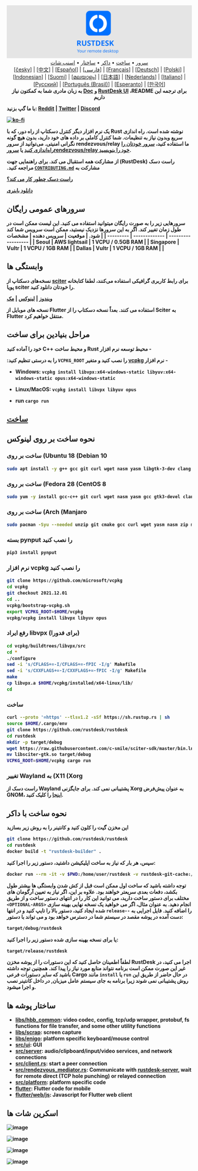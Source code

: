 <p align="center">
  <img src="logo-header.svg" alt="RustDesk - Your remote desktop"><br>
  <a dir="rtl" href="#اسکرین-شات-ها">اسنپ شات</a> •
  <a dir="rtl" href="#ساختار-پوشه-ها">ساختار</a> •
  <a dir="rtl" href="#نحوه-ساخت-با-داکر">داکر</a> •
  <a dir="rtl" href="#ساخت">ساخت</a> •
  <a dir="rtl" href="#سرورهای-عمومی-رایگان">سرور</a><br>
  [<a href="README-CS.md">česky</a>] | [<a href="README-ZH.md">中文</a>] | [<a href="README-ES.md">Español</a>] | [<a href="README-FA.md">فارسی</a>] | [<a href="README-FR.md">Français</a>] | [<a href="README-DE.md">Deutsch</a>] | [<a href="README-PL.md">Polski</a>] | [<a href="README-ID.md">Indonesian</a>] | [<a href="README-FI.md">Suomi</a>] | [<a href="README-ML.md">മലയാളം</a>] | [<a href="README-JP.md">日本語</a>] | [<a href="README-NL.md">Nederlands</a>] | [<a href="README-IT.md">Italiano</a>] | [<a href="README-RU.md">Русский</a>] | [<a href="README-PTBR.md">Português (Brasil)</a>] | [<a href="README-EO.md">Esperanto</a>] | [<a href="README-KR.md">한국어</a>]<br>
  &#x202b;<b>برای ترجمه این  <a href="https://github.com/rustdesk/rustdesk/tree/master/src/lang"> RustDesk UI</a>  ،README  و <a href="https://github.com/rustdesk/doc.rustdesk.com">Doc</a> به زبان مادری شما به کمکتون نیاز داریم
</p>

با ما گپ بزنید:  [Reddit](https://www.reddit.com/r/rustdesk) | [Twitter](https://twitter.com/rustdesk)  | [Discord](https://discord.gg/nDceKgxnkV) 


[![ko-fi](https://ko-fi.com/img/githubbutton_sm.svg)](https://ko-fi.com/I2I04VU09)

یک نرم افزار دیگر کنترل دسکتاپ از راه دور، که با Rust نوشته شده است. راه اندازی سریع وبدون نیاز به تنظیمات. شما کنترل کاملی بر داده های خود دارید، بدون هیچ گونه نگرانی امنیتی.
می‌توانید از سرور rendezvous/relay ما استفاده کنید، [سرور خودتان را راه‌اندازی کنید](https://rustdesk.com/server) یا
[ سرورrendezvous/relay  خود را بنویسید](https://github.com/rustdesk/rustdesk).

&#x202b;راست دسک (RustDesk) از مشارکت همه استقبال می کند. برای راهنمایی جهت مشارکت به [`CONTRIBUTING.md`](CONTRIBUTING.md) مراجعه کنید.

[راست دسک چطور کار می کند؟](https://github.com/rustdesk/rustdesk/wiki/How-does-RustDesk-work%3F)

[دانلود باینری](https://github.com/rustdesk/rustdesk/releases)

## سرورهای عمومی رایگان

سرورهایی  زیر را  به صورت رایگان میتوانید استفاده می کنید. این لیست ممکن است در طول زمان تغییر کند. اگر به این سرورها نزدیک نیستید، ممکن است سرویس شما کند شود.
| موقعیت | سرویس دهنده | مشخصات |
| --------- | ------------- | ------------------ |
| Seoul | AWS lightsail | 1 VCPU / 0.5GB RAM |
| Singapore | Vultr | 1 VCPU / 1GB RAM |
| Dallas | Vultr | 1 VCPU / 1GB RAM | |

## وابستگی ها

نسخه‌های دسکتاپ از [sciter](https://sciter.com/) برای رابط کاربری گرافیکی استفاده می‌کنند، لطفا کتابخانه پویا sciter را خودتان دانلود کنید.

[ویندوز](https://raw.githubusercontent.com/c-smile/sciter-sdk/master/bin.win/x64/sciter.dll) |
[لینوکس](https://raw.githubusercontent.com/c-smile/sciter-sdk/master/bin.lnx/x64/libsciter-gtk.so) |
[مک](https://raw.githubusercontent.com/c-smile/sciter-sdk/master/bin.osx/libsciter.dylib)

نسخه های موبایل از Flutter استفاده می کنند. بعداً نسخه دسکتاپ را از Sciter به Flutter منتقل خواهیم کرد.

## مراحل بنیادین برای ساخت

&#x202b;- محیط توسعه نرم افزار Rust و محیط ساخت ++C خود را آماده کنید

&#x202b;- نرم افزار [vcpkg](https://github.com/microsoft/vcpkg) را نصب کنید و متغیر `VCPKG_ROOT` را به درستی تنظیم کنید:

  - Windows: `vcpkg install libvpx:x64-windows-static libyuv:x64-windows-static opus:x64-windows-static`
  - Linux/MacOS: `vcpkg install libvpx libyuv opus`

- run `cargo run`

## [ساخت](https://rustdesk.com/docs/en/dev/build/)

## نحوه ساخت بر روی لینوکس

### ساخت بر روی (Ubuntu 18 (Debian 10

```sh
sudo apt install -y g++ gcc git curl wget nasm yasm libgtk-3-dev clang libxcb-randr0-dev libxdo-dev libxfixes-dev libxcb-shape0-dev libxcb-xfixes0-dev libasound2-dev libpulse-dev cmake
```

### ساخت بر روی (Fedora 28 (CentOS 8

```sh
sudo yum -y install gcc-c++ git curl wget nasm yasm gcc gtk3-devel clang libxcb-devel libxdo-devel libXfixes-devel pulseaudio-libs-devel cmake alsa-lib-devel
```

### ساخت بر روی (Arch (Manjaro

```sh
sudo pacman -Syu --needed unzip git cmake gcc curl wget yasm nasm zip make pkg-config clang gtk3 xdotool libxcb libxfixes alsa-lib pulseaudio
```

### بسته pynput را نصب کنید

```sh
pip3 install pynput
```

### نرم افزار vcpkg را نصب کنید

```sh
git clone https://github.com/microsoft/vcpkg
cd vcpkg
git checkout 2021.12.01
cd ..
vcpkg/bootstrap-vcpkg.sh
export VCPKG_ROOT=$HOME/vcpkg
vcpkg/vcpkg install libvpx libyuv opus
```

### رفع ایراد libvpx (برای فدورا)

```sh
cd vcpkg/buildtrees/libvpx/src
cd *
./configure
sed -i 's/CFLAGS+=-I/CFLAGS+=-fPIC -I/g' Makefile
sed -i 's/CXXFLAGS+=-I/CXXFLAGS+=-fPIC -I/g' Makefile
make
cp libvpx.a $HOME/vcpkg/installed/x64-linux/lib/
cd
```

### ساخت

```sh
curl --proto '=https' --tlsv1.2 -sSf https://sh.rustup.rs | sh
source $HOME/.cargo/env
git clone https://github.com/rustdesk/rustdesk
cd rustdesk
mkdir -p target/debug
wget https://raw.githubusercontent.com/c-smile/sciter-sdk/master/bin.lnx/x64/libsciter-gtk.so
mv libsciter-gtk.so target/debug
VCPKG_ROOT=$HOME/vcpkg cargo run
```

### تغییر Wayland به (X11 (Xorg

راست دسک از Wayland پشتیبانی نمی کند. برای جایگزنی Xorg به عنوان پیش‌فرض GNOM، [اینجا](https://docs.fedoraproject.org/en-US/quick-docs/configuring-xorg-as-default-gnome-session/) را کلیک کنید.

## نحوه ساخت با داکر

این مخزن گیت را کلون کنید و کانتینر را به روش زیر بسازید

```sh
git clone https://github.com/rustdesk/rustdesk
cd rustdesk
docker build -t "rustdesk-builder" .
```

سپس، هر بار که نیاز به ساخت اپلیکیشن داشتید، دستور زیر را اجرا کنید:

```sh
docker run --rm -it -v $PWD:/home/user/rustdesk -v rustdesk-git-cache:/home/user/.cargo/git -v rustdesk-registry-cache:/home/user/.cargo/registry -e PUID="$(id -u)" -e PGID="$(id -g)" rustdesk-builder
```

توجه داشته باشید که ساخت اول ممکن است قبل از کش شدن وابستگی ها بیشتر طول بکشد، دفعات بعدی سریعتر خواهند بود. علاوه بر این، اگر نیاز به تعیین آرگومان های مختلف برای دستور ساخت دارید، می توانید این کار را در انتهای دستور ساخت و از طریق `<OPTIONAL-ARGS>` انجام دهید. به عنوان مثال، اگر می خواهید یک نسخه نهایی بهینه سازی شده ایجاد کنید، دستور بالا را تایپ کنید و در انتها  `release--` را اضافه کنید. فایل اجرایی به دست آمده در پوشه مقصد در سیستم شما در دسترس خواهد بود و می تواند با دستور:

```sh
target/debug/rustdesk
```

یا برای نسخه بهینه سازی شده دستور زیر را اجرا کنید:

```sh
target/release/rustdesk
```

لطفاً اطمینان حاصل کنید که این دستورات را از پوشه مخزن RustDesk اجرا می کنید، در غیر این صورت ممکن است برنامه نتواند منابع مورد نیاز را پیدا کند. همچنین توجه داشته باشید که سایر دستورات فرعی Cargo مانند `install` یا `run` در حال حاضر از طریق این روش پشتیبانی نمی شوند زیرا برنامه به جای سیستم عامل میزبان, در داخل کانتینر نصب و اجرا میشود.

## ساختار پوشه ها 

- **[libs/hbb_common](https://github.com/rustdesk/rustdesk/tree/master/libs/hbb_common)**: video codec, config, tcp/udp wrapper, protobuf, fs functions for file transfer, and some other utility functions
- **[libs/scrap](https://github.com/rustdesk/rustdesk/tree/master/libs/scrap)**: screen capture
- **[libs/enigo](https://github.com/rustdesk/rustdesk/tree/master/libs/enigo)**: platform specific keyboard/mouse control
- **[src/ui](https://github.com/rustdesk/rustdesk/tree/master/src/ui)**: GUI
- **[src/server](https://github.com/rustdesk/rustdesk/tree/master/src/server)**: audio/clipboard/input/video services, and network connections
- **[src/client.rs](https://github.com/rustdesk/rustdesk/tree/master/src/client.rs)**: start a peer connection
- **[src/rendezvous_mediator.rs](https://github.com/rustdesk/rustdesk/tree/master/src/rendezvous_mediator.rs)**: Communicate with [rustdesk-server](https://github.com/rustdesk/rustdesk-server), wait for remote direct (TCP hole punching) or relayed connection
- **[src/platform](https://github.com/rustdesk/rustdesk/tree/master/src/platform)**: platform specific code
- **[flutter](https://github.com/rustdesk/rustdesk/tree/master/flutter)**: Flutter code for mobile
- **[flutter/web/js](https://github.com/rustdesk/rustdesk/tree/master/flutter/web/js)**: Javascript for Flutter web client

## اسکرین شات ها

![image](https://user-images.githubusercontent.com/71636191/113112362-ae4deb80-923b-11eb-957d-ff88daad4f06.png)

![image](https://user-images.githubusercontent.com/71636191/113112619-f705a480-923b-11eb-911d-97e984ef52b6.png)

![image](https://user-images.githubusercontent.com/71636191/113112857-3fbd5d80-923c-11eb-9836-768325faf906.png)

![image](https://user-images.githubusercontent.com/71636191/135385039-38fdbd72-379a-422d-b97f-33df71fb1cec.png)
